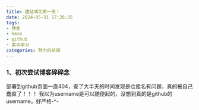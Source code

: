 ```yaml
---
title: 建站成功第一天！
date: 2024-05-31 17:26:35
tags:
- 博客
- hexo
- github
- 菜鸟学习
categories: 努力的前端
---
```

### 1、初次尝试博客碎碎念
<p>部署到github页面一直404，查了大半天的时间发现是仓库名有问题，真的被自己蠢疯了！！！
我以为username是可以随便起的，没想到真的是github的username，好严格-^-</p>
